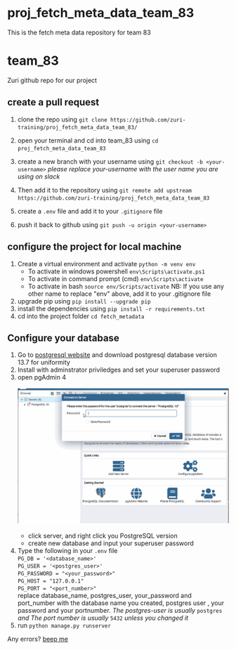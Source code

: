 # proj_fetch_meta_data_team_83

This is the fetch meta data repository for team 83

# team_83

Zuri github repo for our project

## create a pull request

1. clone the repo using `git clone https://github.com/zuri-training/proj_fetch_meta_data_team_83/`

2. open your terminal and cd into team_83 using `cd proj_fetch_meta_data_team_83`

3. create a new branch with your username using `git checkout -b <your-username>`
   _please replace your-username with the user name you are using on slack_

4. Then add it to the repository using `git remote add upstream https://github.com/zuri-training/proj_fetch_meta_data_team_83`

5. create a `.env` file and add it to your `.gitignore` file

6. push it back to github using `git push -u origin <your-username>`

## configure the project for local machine

1. Create a virtual environment and activate `python -m venv env`
   - To activate in windows powershell `env\Scripts\activate.ps1`
   - To activate in command prompt (cmd) `env\Scripts\activate`
   - To activate in bash `source env/Scripts/activate`
     NB: If you use any other name to replace "env" above, add it to your .gitignore file
2. upgrade pip using `pip install --upgrade pip`
3. install the dependencies using `pip install -r requirements.txt`
4. cd into the project folder `cd fetch_metadata`

## Configure your database

1. Go to [postgresql website](https://www.enterprisedb.com/downloads/postgres-postgresql-downloads) and download postgresql database version 13.7 for uniformity
2. Install with adminstrator priviledges and set your superuser password
3. open pgAdmin 4<br><br> ![pgAdmin](pgAdmin1.gif)<br><br>
   - click server, and right click you PostgreSQL version
   - create new database and input your superuser password
4. Type the following in your `.env` file <br>
   `PG_DB = '<database_name>'` <br>
   `PG_USER = '<postgres_user>'` <br>
   `PG_PASSWORD = "<your_password>"` <br>
   `PG_HOST = "127.0.0.1"` <br>
   `PG_PORT = "<port_number>"` <br>
   replace database_name, postgres_user, your_password and port_number with the database name you created, postgres user , your password and your portnumber.
   _The postgres-user is usually_ `postgres` _and The port number is usually_ `5432` _unless you changed it_
5. run `python manage.py runserver`

Any errors? [beep me](https://wa.link/y15x4c)
